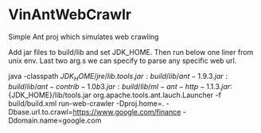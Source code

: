 # VinAntWebCrawlr
Simple Ant proj which simulates web crawling

Add jar files to build/lib and set JDK_HOME. Then run below one liner from unix env.
Last two arg.s we can specify to parse any specific web url.

java -classpath ${JDK_HOME}/jre/lib.tools.jar:build/lib/ant-1.9.3.jar:build/lib/ant-contrib-1.0b3.jar:build/lib/ml-ant-http-1.1.3.jar:${JDK_HOME}/lib/tools.jar org.apache.tools.ant.lauch.Launcher -f build/build.xml run-web-crawler -Dproj.home=. -Dbase.url.to.crawl=https://www.google.com/finance -Ddomain.name=google.com
